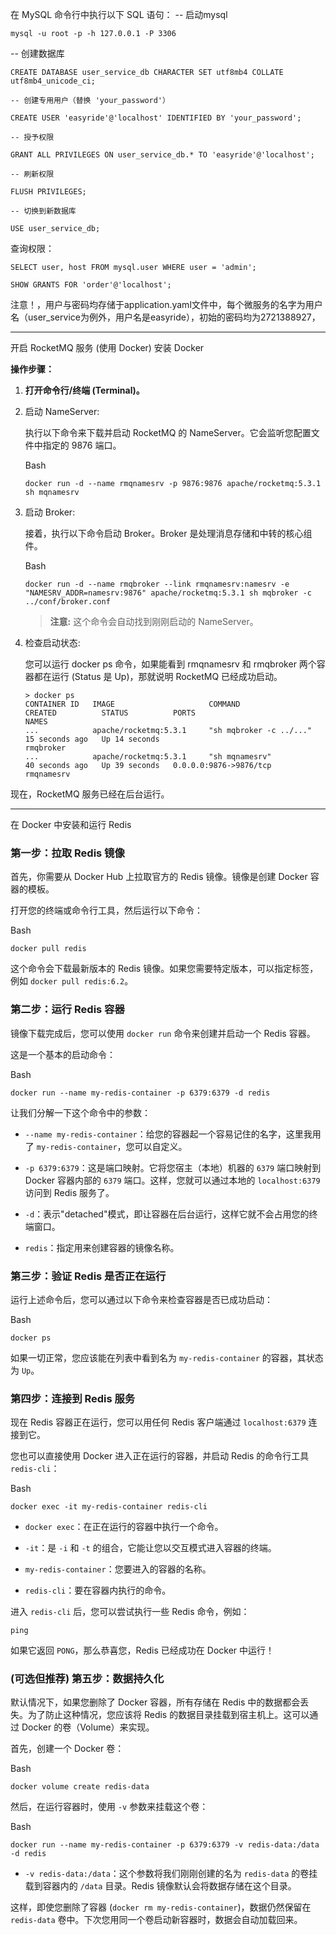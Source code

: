 在 MySQL 命令行中执行以下 SQL 语句：
-- 启动mysql
```
mysql -u root -p -h 127.0.0.1 -P 3306
```
-- 创建数据库
```
CREATE DATABASE user_service_db CHARACTER SET utf8mb4 COLLATE utf8mb4_unicode_ci;

-- 创建专用用户（替换 'your_password'）

CREATE USER 'easyride'@'localhost' IDENTIFIED BY 'your_password';

-- 授予权限

GRANT ALL PRIVILEGES ON user_service_db.* TO 'easyride'@'localhost';

-- 刷新权限

FLUSH PRIVILEGES;

-- 切换到新数据库

USE user_service_db;

```
查询权限：
```
SELECT user, host FROM mysql.user WHERE user = 'admin';

SHOW GRANTS FOR 'order'@'localhost';
```
注意！，用户与密码均存储于application.yaml文件中，每个微服务的名字为用户名（user_service为例外，用户名是easyride），初始的密码均为2721388927，
* * * * *
开启 RocketMQ 服务 (使用 Docker)
安装 Docker

**操作步骤：**

1.  **打开命令行/终端 (Terminal)。**

2.  启动 NameServer:

    执行以下命令来下载并启动 RocketMQ 的 NameServer。它会监听您配置文件中指定的 9876 端口。

    Bash

    ```
    docker run -d --name rmqnamesrv -p 9876:9876 apache/rocketmq:5.3.1 sh mqnamesrv

    ```

3.  启动 Broker:

    接着，执行以下命令启动 Broker。Broker 是处理消息存储和中转的核心组件。

    Bash

    ```
    docker run -d --name rmqbroker --link rmqnamesrv:namesrv -e "NAMESRV_ADDR=namesrv:9876" apache/rocketmq:5.3.1 sh mqbroker -c ../conf/broker.conf

    ```

    > **注意:** 这个命令会自动找到刚刚启动的 NameServer。

4.  检查启动状态:

    您可以运行 docker ps 命令，如果能看到 rmqnamesrv 和 rmqbroker 两个容器都在运行 (Status 是 Up)，那就说明 RocketMQ 已经成功启动。

    ```
    > docker ps
    CONTAINER ID   IMAGE                     COMMAND                  CREATED          STATUS          PORTS                                       NAMES
    ...            apache/rocketmq:5.3.1     "sh mqbroker -c ../..."    15 seconds ago   Up 14 seconds                                               rmqbroker
    ...            apache/rocketmq:5.3.1     "sh mqnamesrv"           40 seconds ago   Up 39 seconds   0.0.0.0:9876->9876/tcp                      rmqnamesrv

    ```

现在，RocketMQ 服务已经在后台运行。

* * * * *
在 Docker 中安装和运行 Redis 

### 第一步：拉取 Redis 镜像

首先，你需要从 Docker Hub 上拉取官方的 Redis 镜像。镜像是创建 Docker 容器的模板。

打开您的终端或命令行工具，然后运行以下命令：

Bash

```
docker pull redis

```

这个命令会下载最新版本的 Redis 镜像。如果您需要特定版本，可以指定标签，例如 `docker pull redis:6.2`。

### 第二步：运行 Redis 容器

镜像下载完成后，您可以使用 `docker run` 命令来创建并启动一个 Redis 容器。

这是一个基本的启动命令：

Bash

```
docker run --name my-redis-container -p 6379:6379 -d redis

```

让我们分解一下这个命令中的参数：

-   `--name my-redis-container`：给您的容器起一个容易记住的名字，这里我用了 `my-redis-container`，您可以自定义。

-   `-p 6379:6379`：这是端口映射。它将您宿主（本地）机器的 `6379` 端口映射到 Docker 容器内部的 `6379` 端口。这样，您就可以通过本地的 `localhost:6379` 访问到 Redis 服务了。

-   `-d`：表示"detached"模式，即让容器在后台运行，这样它就不会占用您的终端窗口。

-   `redis`：指定用来创建容器的镜像名称。

### 第三步：验证 Redis 是否正在运行

运行上述命令后，您可以通过以下命令来检查容器是否已成功启动：

Bash

```
docker ps

```

如果一切正常，您应该能在列表中看到名为 `my-redis-container` 的容器，其状态为 `Up`。

### 第四步：连接到 Redis 服务

现在 Redis 容器正在运行，您可以用任何 Redis 客户端通过 `localhost:6379` 连接到它。

您也可以直接使用 Docker 进入正在运行的容器，并启动 Redis 的命令行工具 `redis-cli`：

Bash

```
docker exec -it my-redis-container redis-cli

```

-   `docker exec`：在正在运行的容器中执行一个命令。

-   `-it`：是 `-i` 和 `-t` 的组合，它能让您以交互模式进入容器的终端。

-   `my-redis-container`：您要进入的容器的名称。

-   `redis-cli`：要在容器内执行的命令。

进入 `redis-cli` 后，您可以尝试执行一些 Redis 命令，例如：

```
ping

```

如果它返回 `PONG`，那么恭喜您，Redis 已经成功在 Docker 中运行！

### (可选但推荐) 第五步：数据持久化

默认情况下，如果您删除了 Docker 容器，所有存储在 Redis 中的数据都会丢失。为了防止这种情况，您应该将 Redis 的数据目录挂载到宿主机上。这可以通过 Docker 的卷（Volume）来实现。

首先，创建一个 Docker 卷：

Bash

```
docker volume create redis-data

```

然后，在运行容器时，使用 `-v` 参数来挂载这个卷：

Bash

```
docker run --name my-redis-container -p 6379:6379 -v redis-data:/data -d redis

```

-   `-v redis-data:/data`：这个参数将我们刚刚创建的名为 `redis-data` 的卷挂载到容器内的 `/data` 目录。Redis 镜像默认会将数据存储在这个目录。

这样，即使您删除了容器 (`docker rm my-redis-container`)，数据仍然保留在 `redis-data` 卷中。下次您用同一个卷启动新容器时，数据会自动加载回来。
